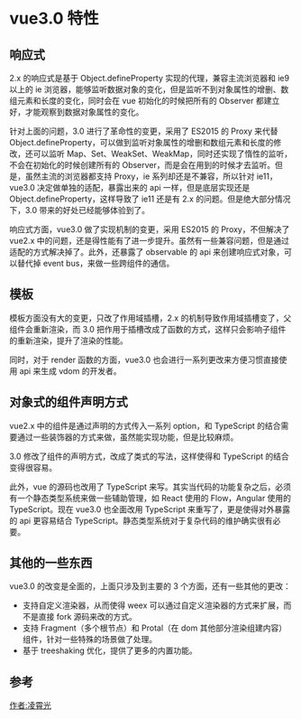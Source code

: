 # vue3.0 特性

## 响应式

2.x 的响应式是基于 Object.defineProperty 实现的代理，兼容主流浏览器和 ie9 以上的 ie 浏览器，能够监听数据对象的变化，但是监听不到对象属性的增删、数组元素和长度的变化，同时会在 vue 初始化的时候把所有的 Observer 都建立好，才能观察到数据对象属性的变化。

针对上面的问题，3.0 进行了革命性的变更，采用了 ES2015 的 Proxy 来代替 Object.defineProperty，可以做到监听对象属性的增删和数组元素和长度的修改，还可以监听 Map、Set、WeakSet、WeakMap，同时还实现了惰性的监听，不会在初始化的时候创建所有的 Observer，而是会在用到的时候才去监听。但是，虽然主流的浏览器都支持 Proxy，ie 系列却还是不兼容，所以针对 ie11，vue3.0 决定做单独的适配，暴露出来的 api 一样，但是底层实现还是 Object.defineProperty，这样导致了 ie11 还是有 2.x 的问题。但是绝大部分情况下，3.0 带来的好处已经能够体验到了。

响应式方面，vue3.0 做了实现机制的变更，采用 ES2015 的 Proxy，不但解决了 vue2.x 中的问题，还是得性能有了进一步提升。虽然有一些兼容问题，但是通过适配的方式解决掉了。此外，还暴露了 observable 的 api 来创建响应式对象，可以替代掉 event bus，来做一些跨组件的通信。

## 模板

模板方面没有大的变更，只改了作用域插槽，2.x 的机制导致作用域插槽变了，父组件会重新渲染，而 3.0 把作用于插槽改成了函数的方式，这样只会影响子组件的重新渲染，提升了渲染的性能。

同时，对于 render 函数的方面，vue3.0 也会进行一系列更改来方便习惯直接使用 api 来生成 vdom 的开发者。

## 对象式的组件声明方式

vue2.x 中的组件是通过声明的方式传入一系列 option，和 TypeScript 的结合需要通过一些装饰器的方式来做，虽然能实现功能，但是比较麻烦。

3.0 修改了组件的声明方式，改成了类式的写法，这样使得和 TypeScript 的结合变得很容易。

此外，vue 的源码也改用了 TypeScript 来写。其实当代码的功能复杂之后，必须有一个静态类型系统来做一些辅助管理，如 React 使用的 Flow，Angular 使用的 TypeScript。现在 vue3.0 也全面改用 TypeScript 来重写了，更是使得对外暴露的 api 更容易结合 TypeScript。静态类型系统对于复杂代码的维护确实很有必要。

## 其他的一些东西

vue3.0 的改变是全面的，上面只涉及到主要的 3 个方面，还有一些其他的更改：

- 支持自定义渲染器，从而使得 weex 可以通过自定义渲染器的方式来扩展，而不是直接 fork 源码来改的方式。
- 支持 Fragment（多个根节点）和 Protal（在 dom 其他部分渲染组建内容）组件，针对一些特殊的场景做了处理。
- 基于 treeshaking 优化，提供了更多的内置功能。

## 参考

[作者:凌霄光](https://zhuanlan.zhihu.com/p/46269528)
